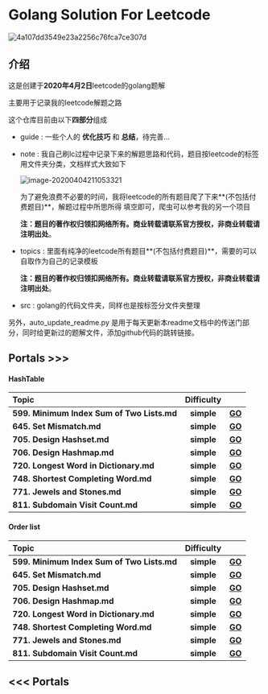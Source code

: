 # Golang Solution For Leetcode



![4a107dd3549e23a2256c76fca7ce307d](https://tva1.sinaimg.cn/large/00831rSTgy1gdemdudz1dj30u00bbq36.jpg)

## 介绍

这是创建于**2020年4月2日**leetcode的golang题解

主要用于记录我的leetcode解题之路

这个仓库目前由以下**四部分**组成

* guide : 一些个人的 **优化技巧** 和 **总结**，待完善...

* note :  我自己刷lc过程中记录下来的解题思路和代码，题目按leetcode的标签用文件夹分类，文档样式大致如下

  ![image-20200404211053321](https://tva1.sinaimg.cn/large/00831rSTgy1gdi1k0f9c6j31410u0jup.jpg)

  ​		为了避免浪费不必要的时间，我将leetcode的所有题目爬了下来**(不包括付费题目)**，解题过程中所思所得	填空即可，爬虫可以参考我的另一个项目

  ​	**注：题目的著作权归领扣网络所有。商业转载请联系官方授权，非商业转载请注明出处**。

* topics : 里面有纯净的leetcode所有题目**(不包括付费题目)**，需要的可以自取作为自己的记录模板

  **注：题目的著作权归领扣网络所有。商业转载请联系官方授权，非商业转载请注明出处**。

* src : golang的代码文件夹，同样也是按标签分文件夹整理

另外，auto_update_readme.py 是用于每天更新本readme文档中的传送门部分，同时给更新过的题解文件，添加github代码的跳转链接。



## Portals >>>
#### HashTable
| **Topic**                                   | **Difficulty** |                                                              |
| :-------------------------------------- | :--------: | :----------------------------------------------------------: |
| **599. Minimum Index Sum of Two Lists.md** | **simple** | **[GO](https://github.com/LZH139/leetcode_Go/blob/master/src/HashTable/simple/MinimumIndexSumOfTwoLists/MinimumIndexSumOfTwoLists.go)** |
| **645. Set Mismatch.md** | **simple** | **[GO](https://github.com/LZH139/leetcode_Go/blob/master/src/HashTable/simple/SetMismatch/SetMismatch.go)** |
| **705. Design Hashset.md** | **simple** | **[GO](https://github.com/LZH139/leetcode_Go/blob/master/src/HashTable/simple/DesignHashset/DesignHashset.go)** |
| **706. Design Hashmap.md** | **simple** | **[GO](https://github.com/LZH139/leetcode_Go/blob/master/src/HashTable/simple/DesignHashmap/DesignHashmap.go)** |
| **720. Longest Word in Dictionary.md** | **simple** | **[GO](https://github.com/LZH139/leetcode_Go/blob/master/src/HashTable/simple/LongestWordInDictionary/LongestWordInDictionary.go)** |
| **748. Shortest Completing Word.md** | **simple** | **[GO](https://github.com/LZH139/leetcode_Go/blob/master/src/HashTable/simple/ShortestCompletingWord/ShortestCompletingWord.go)** |
| **771. Jewels and Stones.md** | **simple** | **[GO](https://github.com/LZH139/leetcode_Go/blob/master/src/HashTable/simple/JewelsAndStones/JewelsAndStones.go)** |
| **811. Subdomain Visit Count.md** | **simple** | **[GO](https://github.com/LZH139/leetcode_Go/blob/master/src/HashTable/simple/SubdomainVisitCount/SubdomainVisitCount.go)** |

#### Order list
| **Topic**                                   | **Difficulty** |                                                              |
| :-------------------------------------- | :--------: | :----------------------------------------------------------: |
| **599. Minimum Index Sum of Two Lists.md** | **simple** | **[GO](https://github.com/LZH139/leetcode_Go/blob/master/src/HashTable/simple/MinimumIndexSumOfTwoLists/MinimumIndexSumOfTwoLists.go)** |
| **645. Set Mismatch.md** | **simple** | **[GO](https://github.com/LZH139/leetcode_Go/blob/master/src/HashTable/simple/SetMismatch/SetMismatch.go)** |
| **705. Design Hashset.md** | **simple** | **[GO](https://github.com/LZH139/leetcode_Go/blob/master/src/HashTable/simple/DesignHashset/DesignHashset.go)** |
| **706. Design Hashmap.md** | **simple** | **[GO](https://github.com/LZH139/leetcode_Go/blob/master/src/HashTable/simple/DesignHashmap/DesignHashmap.go)** |
| **720. Longest Word in Dictionary.md** | **simple** | **[GO](https://github.com/LZH139/leetcode_Go/blob/master/src/HashTable/simple/LongestWordInDictionary/LongestWordInDictionary.go)** |
| **748. Shortest Completing Word.md** | **simple** | **[GO](https://github.com/LZH139/leetcode_Go/blob/master/src/HashTable/simple/ShortestCompletingWord/ShortestCompletingWord.go)** |
| **771. Jewels and Stones.md** | **simple** | **[GO](https://github.com/LZH139/leetcode_Go/blob/master/src/HashTable/simple/JewelsAndStones/JewelsAndStones.go)** |
| **811. Subdomain Visit Count.md** | **simple** | **[GO](https://github.com/LZH139/leetcode_Go/blob/master/src/HashTable/simple/SubdomainVisitCount/SubdomainVisitCount.go)** |

## <<< Portals

